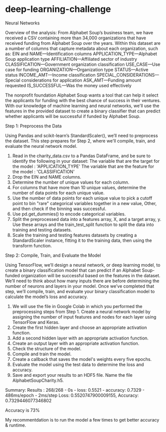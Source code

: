 # deep-learning-challenge
Neural Networks 

Overview of the analysis:
From Alphabet Soup’s business team, we have received a CSV containing more than 34,000 organizations that have received funding from Alphabet Soup over the years. Within this dataset are a number of columns that capture metadata about each organization, such as:
EIN and NAME—Identification columns
APPLICATION_TYPE—Alphabet Soup application type
AFFILIATION—Affiliated sector of industry
CLASSIFICATION—Government organization classification
USE_CASE—Use case for funding
ORGANIZATION—Organization type
STATUS—Active status
INCOME_AMT—Income classification
SPECIAL_CONSIDERATIONS—Special considerations for application
ASK_AMT—Funding amount requested
IS_SUCCESSFUL—Was the money used effectively

The nonprofit foundation Alphabet Soup wants a tool that can help it select the applicants for funding with the best chance of success in their ventures. With our knowledge of machine learning and neural networks, we'll use the features in the provided dataset to create a binary classifier that can predict whether applicants will be successful if funded by Alphabet Soup.


Step 1: Preprocess the Data

Using Pandas and scikit-learn’s StandardScaler(), we’ll need to preprocess the dataset. This step prepares for Step 2, where we'll compile, train, and evaluate the neural network model.

1. Read in the charity_data.csv to a Pandas DataFrame, and be sure to identify the following in your dataset:
The variable that are the target for the model : 'APPLICATION_TYPE'
The variable that are the feature for the model : 'CLASSIFICATION'
2. Drop the EIN and NAME columns.
3. Determine the number of unique values for each column.
4. For columns that have more than 10 unique values, determine the number of data points for each unique value.
5. Use the number of data points for each unique value to pick a cutoff point to bin "rare" categorical variables together in a new value, Other, and then check if the binning was successful.
6. Use pd.get_dummies() to encode categorical variables.
7. Split the preprocessed data into a features array, X, and a target array, y. Use these arrays and the train_test_split function to split the data into training and testing datasets.
8. Scale the training and testing features datasets by creating a StandardScaler instance, fitting it to the training data, then using the transform function.


Step 2: Compile, Train, and Evaluate the Model

Using TensorFlow, we’ll design a neural network, or deep learning model, to create a binary classification model that can predict if an Alphabet Soup-funded organization will be successful based on the features in the dataset. We’ll need to think about how many inputs there are before determining the number of neurons and layers in your model. Once we’ve completed that step, we’ll compile, train, and evaluate your binary classification model to calculate the model’s loss and accuracy.
1. We will use the file in Google Colab in which you performed the preprocessing steps from Step 1.
Create a neural network model by assigning the number of input features and nodes for each layer using TensorFlow and Keras.
2. Create the first hidden layer and choose an appropriate activation function.
3. Add a second hidden layer with an appropriate activation function.
4. Create an output layer with an appropriate activation function.
5. Check the structure of the model.
6. Compile and train the model.
7. Create a callback that saves the model's weights every five epochs.
8. Evaluate the model using the test data to determine the loss and accuracy.
9. Save and export your results to an HDF5 file. Name the file AlphabetSoupCharity.h5.

Summary: Results :
268/268 - 0s - loss: 0.5521 - accuracy: 0.7329 - 486ms/epoch - 2ms/step
Loss: 0.5520747900009155, Accuracy: 0.7329446077346802

Accuracy is 73%

My recommentdation is to run the model a few times to get better accuracy & runtime.